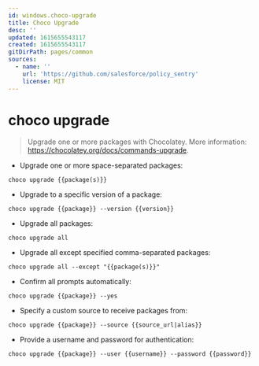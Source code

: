 ```yaml
---
id: windows.choco-upgrade
title: Choco Upgrade
desc: ''
updated: 1615655543117
created: 1615655543117
gitDirPath: pages/common
sources:
  - name: ''
    url: 'https://github.com/salesforce/policy_sentry'
    license: MIT
---
```

# choco upgrade

> Upgrade one or more packages with Chocolatey.
> More information: <https://chocolatey.org/docs/commands-upgrade>.

- Upgrade one or more space-separated packages:

`choco upgrade {{package(s)}}`

- Upgrade to a specific version of a package:

`choco upgrade {{package}} --version {{version}}`

- Upgrade all packages:

`choco upgrade all`

- Upgrade all except specified comma-separated packages:

`choco upgrade all --except "{{package(s)}}"`

- Confirm all prompts automatically:

`choco upgrade {{package}} --yes`

- Specify a custom source to receive packages from:

`choco upgrade {{package}} --source {{source_url|alias}}`

- Provide a username and password for authentication:

`choco upgrade {{package}} --user {{username}} --password {{password}}`


